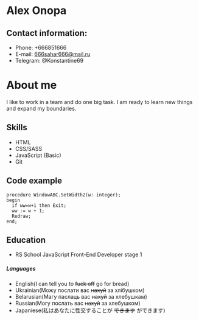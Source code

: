 # Alex Onopa #  
## Contact information: ##  
* Phone: +666851666  
* E-mail: 666sahar666@mail.ru  
* Telegram: @Konstantine69  
# About me #  
 I like to work in a team and do one big task. I am ready to learn  new things and expand my boundaries.  
## Skills ##  
* HTML  
* CSS/SASS  
* JavaScript (Basic)  
* Git  
## Code example ##  
``` 
procedure WindowABC.SetWidth2(w: integer);  
begin  
  if ww=w+1 then Exit;  
  ww := w + 1;  
  Redraw;  
end;  
```
## Education ##  
* RS School JavaScript Front-End Developer stage 1  
##### Languages #####  
* English(I can tell you to ~~fuck off~~ go for bread)  
* Ukrainian(Можу послати вас ~~нахуй~~ за хлiбушком)  
* Belarusian(Магу паслаць вас ~~нахуй~~ за хлебушкам)  
* Russian(Могу послать вас ~~нахуй~~ за хлебушком)  
* Japaniese(私はあなたに性交することが ~~できます~~ ができます)  
